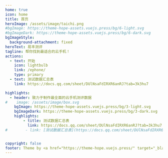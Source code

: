```yaml
---
home: true
icon: home
title: 首页
heroImage: /assets/image/taichi.png
#bgImage: https://theme-hope-assets.vuejs.press/bg/6-light.svg
#bgImageDark: https://theme-hope-assets.vuejs.press/bg/6-dark.svg
bgImageStyle:
  background-attachment: fixed
heroText: 易丰测评
tagline: 帮你找到最适合的云手机！
actions:
  - text: 开始
    icon: lightbulb
    link: /ephone/
    type: primary
  - text: 测试数据汇总表
    link: https://docs.qq.com/sheet/DUlNsaFdIRXR6anRJ?tab=3k3hu7

highlights:
  - header: 致力于制作最全面的云手机测评数据
#    image: /assets/image/box.svg
    bgImage: https://theme-hope-assets.vuejs.press/bg/3-light.svg
    bgImageDark: https://theme-hope-assets.vuejs.press/bg/3-dark.svg
    highlights:
        - title: 测试数据汇总表
          link: https://docs.qq.com/sheet/DUlNsaFdIRXR6anRJ?tab=3k3hu7
#        - link: [测试数据汇总表](https://docs.qq.com/sheet/DUlNsaFdIRXR6anRJ?tab=3k3hu7)


copyright: false
footer: Theme by <a href="https://theme-hope.vuejs.press/" target="_blank">VuePress Theme Hope</a> | MIT Licensed, Copyright © 2024
---
```

